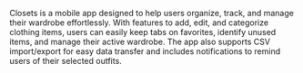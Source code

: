 Closets is a mobile app designed to help users organize, track, and manage their wardrobe effortlessly. With features to add, edit, and categorize clothing items, users can easily keep tabs on favorites, identify unused items, and manage their active wardrobe. The app also supports CSV import/export for easy data transfer and includes notifications to remind users of their selected outfits.
